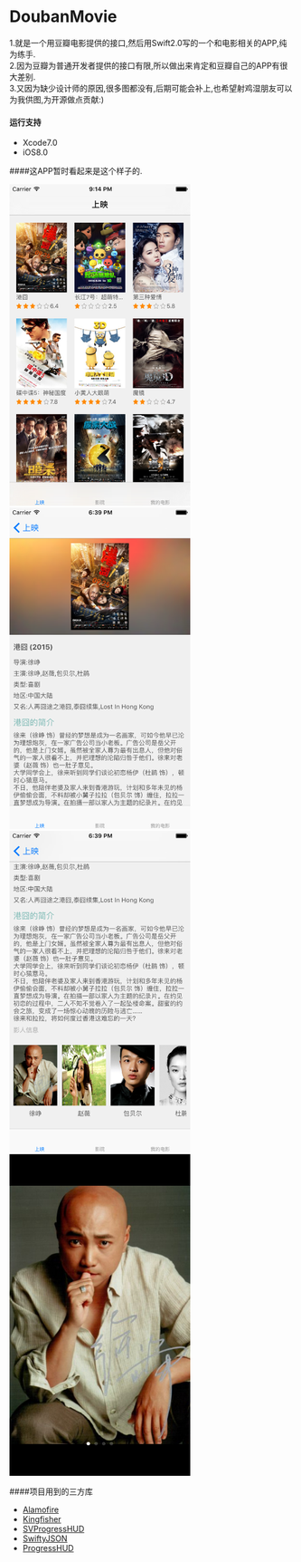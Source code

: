 # DoubanMovie
1.就是一个用豆瓣电影提供的接口,然后用Swift2.0写的一个和电影相关的APP,纯为练手.      
2.因为豆瓣为普通开发者提供的接口有限,所以做出来肯定和豆瓣自己的APP有很大差别.      
3.又因为缺少设计师的原因,很多图都没有,后期可能会补上,也希望射鸡湿朋友可以为我供图,为开源做点贡献:)      

#### 运行支持
- Xcode7.0
- iOS8.0


####这APP暂时看起来是这个样子的.

<img src="https://github.com/Heisenbean/DoubanMovie/raw/master/ScreenShot/ScreenShot1.png" height="568" width="320" />
<img src="https://github.com/Heisenbean/DoubanMovie/raw/master/ScreenShot/ScreenShot2.png" height="568" width="320" />
<img src="https://github.com/Heisenbean/DoubanMovie/raw/master/ScreenShot/ScreenShot3.png" height="568" width="320" />
<img src="https://github.com/Heisenbean/DoubanMovie/raw/master/ScreenShot/ScreenShot4.png" height="568" width="320" />

####项目用到的三方库

- [Alamofire](https://github.com/Alamofire/Alamofire)
- [Kingfisher](https://github.com/onevcat/Kingfisher)
- [SVProgressHUD](https://github.com/TransitApp/SVProgressHUD)
- [SwiftyJSON](https://github.com/SwiftyJSON/SwiftyJSON)
- [ProgressHUD](https://github.com/relatedcode/ProgressHUD)

